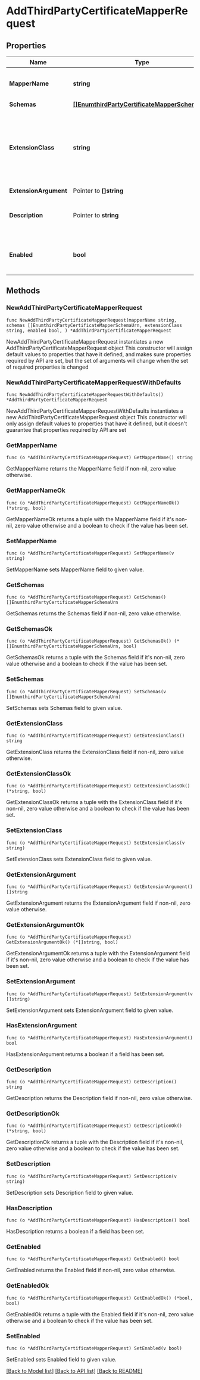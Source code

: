 # AddThirdPartyCertificateMapperRequest

## Properties

Name | Type | Description | Notes
------------ | ------------- | ------------- | -------------
**MapperName** | **string** | Name of the new Certificate Mapper | 
**Schemas** | [**[]EnumthirdPartyCertificateMapperSchemaUrn**](EnumthirdPartyCertificateMapperSchemaUrn.md) |  | 
**ExtensionClass** | **string** | The fully-qualified name of the Java class providing the logic for the Third Party Certificate Mapper. | 
**ExtensionArgument** | Pointer to **[]string** |  | [optional] 
**Description** | Pointer to **string** | A description for this Certificate Mapper | [optional] 
**Enabled** | **bool** | Indicates whether the Certificate Mapper is enabled. | 

## Methods

### NewAddThirdPartyCertificateMapperRequest

`func NewAddThirdPartyCertificateMapperRequest(mapperName string, schemas []EnumthirdPartyCertificateMapperSchemaUrn, extensionClass string, enabled bool, ) *AddThirdPartyCertificateMapperRequest`

NewAddThirdPartyCertificateMapperRequest instantiates a new AddThirdPartyCertificateMapperRequest object
This constructor will assign default values to properties that have it defined,
and makes sure properties required by API are set, but the set of arguments
will change when the set of required properties is changed

### NewAddThirdPartyCertificateMapperRequestWithDefaults

`func NewAddThirdPartyCertificateMapperRequestWithDefaults() *AddThirdPartyCertificateMapperRequest`

NewAddThirdPartyCertificateMapperRequestWithDefaults instantiates a new AddThirdPartyCertificateMapperRequest object
This constructor will only assign default values to properties that have it defined,
but it doesn't guarantee that properties required by API are set

### GetMapperName

`func (o *AddThirdPartyCertificateMapperRequest) GetMapperName() string`

GetMapperName returns the MapperName field if non-nil, zero value otherwise.

### GetMapperNameOk

`func (o *AddThirdPartyCertificateMapperRequest) GetMapperNameOk() (*string, bool)`

GetMapperNameOk returns a tuple with the MapperName field if it's non-nil, zero value otherwise
and a boolean to check if the value has been set.

### SetMapperName

`func (o *AddThirdPartyCertificateMapperRequest) SetMapperName(v string)`

SetMapperName sets MapperName field to given value.


### GetSchemas

`func (o *AddThirdPartyCertificateMapperRequest) GetSchemas() []EnumthirdPartyCertificateMapperSchemaUrn`

GetSchemas returns the Schemas field if non-nil, zero value otherwise.

### GetSchemasOk

`func (o *AddThirdPartyCertificateMapperRequest) GetSchemasOk() (*[]EnumthirdPartyCertificateMapperSchemaUrn, bool)`

GetSchemasOk returns a tuple with the Schemas field if it's non-nil, zero value otherwise
and a boolean to check if the value has been set.

### SetSchemas

`func (o *AddThirdPartyCertificateMapperRequest) SetSchemas(v []EnumthirdPartyCertificateMapperSchemaUrn)`

SetSchemas sets Schemas field to given value.


### GetExtensionClass

`func (o *AddThirdPartyCertificateMapperRequest) GetExtensionClass() string`

GetExtensionClass returns the ExtensionClass field if non-nil, zero value otherwise.

### GetExtensionClassOk

`func (o *AddThirdPartyCertificateMapperRequest) GetExtensionClassOk() (*string, bool)`

GetExtensionClassOk returns a tuple with the ExtensionClass field if it's non-nil, zero value otherwise
and a boolean to check if the value has been set.

### SetExtensionClass

`func (o *AddThirdPartyCertificateMapperRequest) SetExtensionClass(v string)`

SetExtensionClass sets ExtensionClass field to given value.


### GetExtensionArgument

`func (o *AddThirdPartyCertificateMapperRequest) GetExtensionArgument() []string`

GetExtensionArgument returns the ExtensionArgument field if non-nil, zero value otherwise.

### GetExtensionArgumentOk

`func (o *AddThirdPartyCertificateMapperRequest) GetExtensionArgumentOk() (*[]string, bool)`

GetExtensionArgumentOk returns a tuple with the ExtensionArgument field if it's non-nil, zero value otherwise
and a boolean to check if the value has been set.

### SetExtensionArgument

`func (o *AddThirdPartyCertificateMapperRequest) SetExtensionArgument(v []string)`

SetExtensionArgument sets ExtensionArgument field to given value.

### HasExtensionArgument

`func (o *AddThirdPartyCertificateMapperRequest) HasExtensionArgument() bool`

HasExtensionArgument returns a boolean if a field has been set.

### GetDescription

`func (o *AddThirdPartyCertificateMapperRequest) GetDescription() string`

GetDescription returns the Description field if non-nil, zero value otherwise.

### GetDescriptionOk

`func (o *AddThirdPartyCertificateMapperRequest) GetDescriptionOk() (*string, bool)`

GetDescriptionOk returns a tuple with the Description field if it's non-nil, zero value otherwise
and a boolean to check if the value has been set.

### SetDescription

`func (o *AddThirdPartyCertificateMapperRequest) SetDescription(v string)`

SetDescription sets Description field to given value.

### HasDescription

`func (o *AddThirdPartyCertificateMapperRequest) HasDescription() bool`

HasDescription returns a boolean if a field has been set.

### GetEnabled

`func (o *AddThirdPartyCertificateMapperRequest) GetEnabled() bool`

GetEnabled returns the Enabled field if non-nil, zero value otherwise.

### GetEnabledOk

`func (o *AddThirdPartyCertificateMapperRequest) GetEnabledOk() (*bool, bool)`

GetEnabledOk returns a tuple with the Enabled field if it's non-nil, zero value otherwise
and a boolean to check if the value has been set.

### SetEnabled

`func (o *AddThirdPartyCertificateMapperRequest) SetEnabled(v bool)`

SetEnabled sets Enabled field to given value.



[[Back to Model list]](../README.md#documentation-for-models) [[Back to API list]](../README.md#documentation-for-api-endpoints) [[Back to README]](../README.md)


